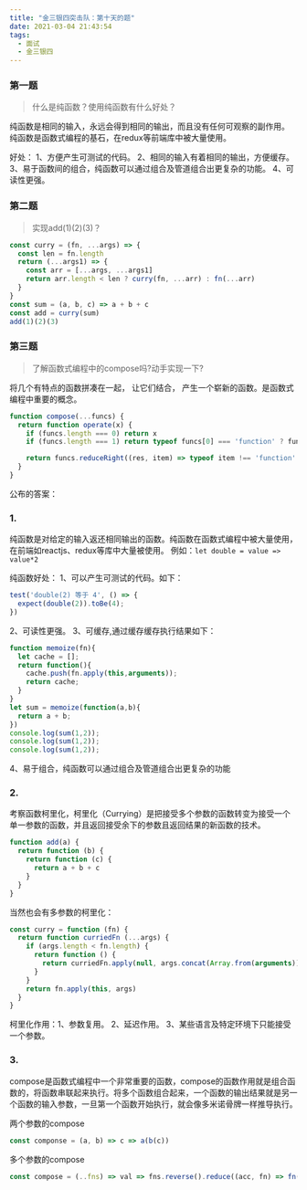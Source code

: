 ```yaml
---
title: "金三银四突击队：第十天的题"
date: 2021-03-04 21:43:54
tags:
  - 面试
  - 金三银四
---
```


### 第一题

> 什么是纯函数？使用纯函数有什么好处？

纯函数是相同的输入，永远会得到相同的输出，而且没有任何可观察的副作用。
纯函数是函数式编程的基石，在redux等前端库中被大量使用。

好处：
1、方便产生可测试的代码。
2、相同的输入有着相同的输出，方便缓存。
3、易于函数间的组合，纯函数可以通过组合及管道组合出更复杂的功能。
4、可读性更强。

### 第二题

> 实现add(1)(2)(3)？

```js
const curry = (fn, ...args) => {
  const len = fn.length
  return (...args1) => {
    const arr = [...args, ...args1]
    return arr.length < len ? curry(fn, ...arr) : fn(...arr)
  }
}
const sum = (a, b, c) => a + b + c
const add = curry(sum)
add(1)(2)(3)
```

### 第三题

> 了解函数式编程中的compose吗?动手实现一下?

将几个有特点的函数拼凑在一起， 让它们结合， 产生一个崭新的函数。是函数式编程中重要的概念。

```js
function compose(...funcs) {
  return function operate(x) {
    if (funcs.length === 0) return x
    if (funcs.length === 1) return typeof funcs[0] === 'function' ? funcs[0](x) : x

    return funcs.reduceRight((res, item) => typeof item !== 'function' ? res : item(res), x)
  }
}
```

公布的答案：

### 1.

纯函数是对给定的输入返还相同输出的函数。纯函数在函数式编程中被大量使用，在前端如reactjs、redux等库中大量被使用。
例如：`let double = value => value*2`

纯函数好处：
1、可以产生可测试的代码。如下：
```js
test('double(2) 等于 4', () => {  
  expect(double(2)).toBe(4);
})
```
2、可读性更强。
3、可缓存,通过缓存缓存执行结果如下：
```js
function memoize(fn){    
  let cache = [];    
  return function(){        
    cache.push(fn.apply(this,arguments));        
    return cache;    
  }
}
let sum = memoize(function(a,b){    
  return a + b;
})
console.log(sum(1,2));
console.log(sum(1,2));
console.log(sum(1,2));
```
4、易于组合，纯函数可以通过组合及管道组合出更复杂的功能


### 2.

考察函数柯里化，柯里化（Currying）是把接受多个参数的函数转变为接受一个单一参数的函数，并且返回接受余下的参数且返回结果的新函数的技术。

```js
function add(a) {
  return function (b) {
    return function (c) {
      return a + b + c
    }
  }
}
```

当然也会有多参数的柯里化：
```js
const curry = function (fn) {
  return function curriedFn (...args) {
    if (args.length < fn.length) {
      return function () {
        return curriedFn.apply(null, args.concat(Array.from(arguments)))
      }
    }
    return fn.apply(this, args)
  }
}
```

柯里化作用：1、参数复用。 2、延迟作用。 3、某些语言及特定环境下只能接受一个参数。


### 3.

compose是函数式编程中一个非常重要的函数，compose的函数作用就是组合函数的，将函数串联起来执行。将多个函数组合起来，一个函数的输出结果就是另一个函数的输入参数，一旦第一个函数开始执行，就会像多米诺骨牌一样推导执行。

两个参数的compose
```js
const componse = (a, b) => c => a(b(c))
```

多个参数的compose
```js
const compose = (..fns) => val => fns.reverse().reduce((acc, fn) => fn(acc), val)
```
